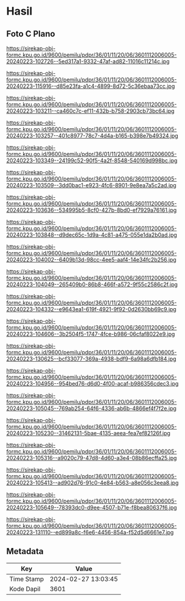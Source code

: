 # Hasil

## Foto C Plano

https://sirekap-obj-formc.kpu.go.id/9600/pemilu/pdpr/36/01/11/20/06/3601112006005-20240223-102726--5ed317a1-9332-47af-ad82-11016c11214c.jpg

https://sirekap-obj-formc.kpu.go.id/9600/pemilu/pdpr/36/01/11/20/06/3601112006005-20240223-115916--d85e23fa-a1c4-4899-8d72-5c36ebaa73cc.jpg

https://sirekap-obj-formc.kpu.go.id/9600/pemilu/pdpr/36/01/11/20/06/3601112006005-20240223-103211--ca460c7c-ef11-432b-b758-2903cb73bc64.jpg

https://sirekap-obj-formc.kpu.go.id/9600/pemilu/pdpr/36/01/11/20/06/3601112006005-20240223-103257--401c8977-78c7-4d4a-b165-b398e7b49324.jpg

https://sirekap-obj-formc.kpu.go.id/9600/pemilu/pdpr/36/01/11/20/06/3601112006005-20240223-103349--24199c52-90f5-4a2f-8548-540169d998bc.jpg

https://sirekap-obj-formc.kpu.go.id/9600/pemilu/pdpr/36/01/11/20/06/3601112006005-20240223-103509--3dd0bac1-e923-4fc6-8901-9e8ea7a5c2ad.jpg

https://sirekap-obj-formc.kpu.go.id/9600/pemilu/pdpr/36/01/11/20/06/3601112006005-20240223-103636--534995b5-8cf0-427b-8bd0-ef7929a76161.jpg

https://sirekap-obj-formc.kpu.go.id/9600/pemilu/pdpr/36/01/11/20/06/3601112006005-20240223-103848--d9dec65c-1d9a-4c81-a475-055e1da2b0ad.jpg

https://sirekap-obj-formc.kpu.go.id/9600/pemilu/pdpr/36/01/11/20/06/3601112006005-20240223-104002--6409b13d-98cc-4ee5-aaf4-14e34fc2b256.jpg

https://sirekap-obj-formc.kpu.go.id/9600/pemilu/pdpr/36/01/11/20/06/3601112006005-20240223-104049--265409b0-86b8-466f-a572-9f55c2586c2f.jpg

https://sirekap-obj-formc.kpu.go.id/9600/pemilu/pdpr/36/01/11/20/06/3601112006005-20240223-104332--e9643ea1-619f-4921-9f92-0d2630bb69c9.jpg

https://sirekap-obj-formc.kpu.go.id/9600/pemilu/pdpr/36/01/11/20/06/3601112006005-20240223-104606--3b2504f5-1747-4fce-b986-06cfaf8022e9.jpg

https://sirekap-obj-formc.kpu.go.id/9600/pemilu/pdpr/36/01/11/20/06/3601112006005-20240223-130625--bcf33077-369a-4938-bdf9-6a98a6dfb184.jpg

https://sirekap-obj-formc.kpu.go.id/9600/pemilu/pdpr/36/01/11/20/06/3601112006005-20240223-104956--954bed76-d6d0-4f00-acaf-b986356cdec3.jpg

https://sirekap-obj-formc.kpu.go.id/9600/pemilu/pdpr/36/01/11/20/06/3601112006005-20240223-105045--769ab254-64f6-4336-ab6b-4866ef4f7f2e.jpg

https://sirekap-obj-formc.kpu.go.id/9600/pemilu/pdpr/36/01/11/20/06/3601112006005-20240223-105230--31462131-5bae-4135-aeea-fea7ef82126f.jpg

https://sirekap-obj-formc.kpu.go.id/9600/pemilu/pdpr/36/01/11/20/06/3601112006005-20240223-105316--a9020c79-47d8-4d60-a3e4-08b86ecffa25.jpg

https://sirekap-obj-formc.kpu.go.id/9600/pemilu/pdpr/36/01/11/20/06/3601112006005-20240223-105413--ad902d76-91c0-4e84-b563-a8e056c3eea8.jpg

https://sirekap-obj-formc.kpu.go.id/9600/pemilu/pdpr/36/01/11/20/06/3601112006005-20240223-105649--78393dc0-d9ee-4507-b71e-f8bea80637f6.jpg

https://sirekap-obj-formc.kpu.go.id/9600/pemilu/pdpr/36/01/11/20/06/3601112006005-20240223-131110--ed899a8c-f6e6-4456-854a-f52d5d6661e7.jpg


## Metadata

| Key        | Value               |
| ---------- | ------------------- |
| Time Stamp | 2024-02-27 13:03:45 |
| Kode Dapil | 3601                |



